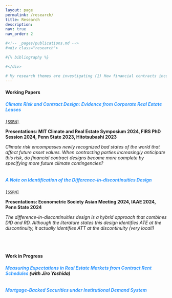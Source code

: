 ```yaml
---
layout: page
permalink: /research/
title: Research
description: 
nav: true
nav_order: 2

#<!-- _pages/publications.md -->
#<div class="research">

#{% bibliography %}

#</div>

# My research themes are investigating (1) How financial contracts incorporate the future state of the world and (2) recovering beliefs for the state of the world from obserged financial contracts.
---
```


#### **Working Papers**

##### **<span style="color: rgb(51, 153, 255)">Climate Risk and Contract Design: Evidence from Corporate Real Estate Leases</span>**
[`[SSRN]`](https://papers.ssrn.com/sol3/papers.cfm?abstract_id=4686886)

**Presentations: MIT Climate and Real Estate Symposium 2024, FIRS PhD Session 2024, Penn State 2023, Hitotsubashi 2023**

*Climate risk encompasses newly recognized bad states of the world that affect future asset values. When contracting parties increasingly anticipate this risk, do financial contract designs become more complete by specifying more future climate contingencies?*

<p style="margin-top: 2.5em;"></p>

##### **<span style="color: rgb(51, 153, 255)">A Note on Identification of the Difference-in-discontinuities Design</span>**
[`[SSRN]`](https://papers.ssrn.com/sol3/papers.cfm?abstract_id=4686891)

**Presentations: Econometric Society Asian Meeting 2024, IAAE 2024, Penn State 2024**

*The difference-in-discontinuities design is a hybrid approach that combines DID and RD. Although the literature states this design identifies ATE at the discontinuity, it actually identifies ATT at the discontinuity (very local!)*

<p style="margin-top: 5em;"></p>

#### **Work in Progress**


##### **<span style="color: rgb(51, 153, 255)">Measuring Expectations in Real Estate Markets from Contract Rent Schedules</span>** (with Jiro Yoshida)

<p style="margin-top: 2.5em;"></p>

##### **<span style="color: rgb(51, 153, 255)">Mortgage-Backed Securities under Institutional Demand System</span>**